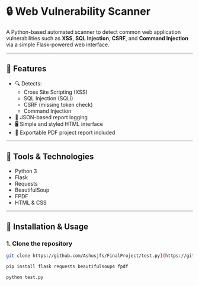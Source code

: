 # 🔒 Web Vulnerability Scanner

A Python-based automated scanner to detect common web application vulnerabilities such as **XSS**, **SQL Injection**, **CSRF**, and **Command Injection** via a simple Flask-powered web interface.

---

## 📌 Features

- 🔍 Detects:
  - Cross Site Scripting (XSS)
  - SQL Injection (SQLi)
  - CSRF (missing token check)
  - Command Injection
- 📄 JSON-based report logging
- 🖥️ Simple and styled HTML interface
- 📁 Exportable PDF project report included

---

## 🧰 Tools & Technologies

- Python 3
- Flask
- Requests
- BeautifulSoup
- FPDF
- HTML & CSS

---

## 🚀 Installation & Usage

### 1. Clone the repository
```bash
git clone https://github.com/Ashusjfs/FinalProject/test.py](https://github.com/Ashusjfs/FinalProject/blob/main/test.py

pip install flask requests beautifulsoup4 fpdf

python test.py


